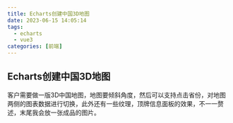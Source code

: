 ```yaml
---
title: Echarts创建中国3D地图
date: 2023-06-15 14:05:14
tags:
  - echarts
  - vue3
categories: [前端]
---
```


## Echarts创建中国3D地图

客户需要做一版3D中国地图，地图要倾斜角度，然后可以支持点击省份，对地图两侧的图表数据进行切换，此外还有一些纹理，顶牌信息面板的效果，不一一赘述，末尾我会放一张成品的图片。
